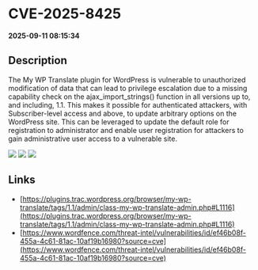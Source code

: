 # CVE-2025-8425

**2025-09-11 08:15:34**

## Description
The My WP Translate plugin for WordPress is vulnerable to unauthorized modification of data that can lead to privilege escalation due to a missing capability check on the ajax_import_strings() function in all versions up to, and including, 1.1. This makes it possible for authenticated attackers, with Subscriber-level access and above, to update arbitrary options on the WordPress site. This can be leveraged to update the default role for registration to administrator and enable user registration for attackers to gain administrative user access to a vulnerable site.

![](https://img.shields.io/static/v1?label=Score&message=8.8&color=red)
![](https://img.shields.io/static/v1?label=Severity&message=HIGH&color=red)
![](https://img.shields.io/static/v1?label=CWE&message=Auth&color=green)

## Links
- [https://plugins.trac.wordpress.org/browser/my-wp-translate/tags/1.1/admin/class-my-wp-translate-admin.php#L1116](https://plugins.trac.wordpress.org/browser/my-wp-translate/tags/1.1/admin/class-my-wp-translate-admin.php#L1116)
- [https://www.wordfence.com/threat-intel/vulnerabilities/id/ef46b08f-455a-4c61-81ac-10af19b16980?source=cve](https://www.wordfence.com/threat-intel/vulnerabilities/id/ef46b08f-455a-4c61-81ac-10af19b16980?source=cve)
